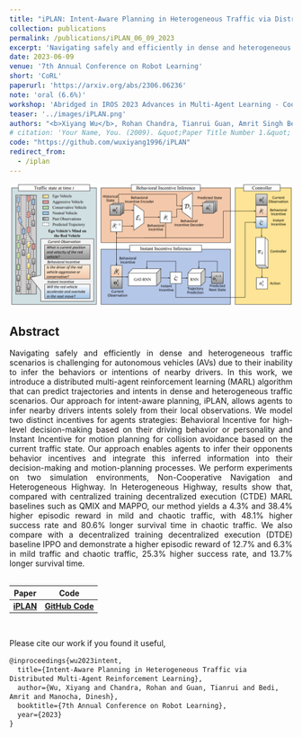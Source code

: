 ```yaml
---
title: "iPLAN: Intent-Aware Planning in Heterogeneous Traffic via Distributed Multi-Agent Reinforcement Learning"
collection: publications
permalink: /publications/iPLAN_06_09_2023
excerpt: 'Navigating safely and efficiently in dense and heterogeneous traffic scenarios is challenging for autonomous vehicles (AVs) due to their inability to infer the behaviors or intentions of nearby drivers. In this work, we introduce a distributed multi-agent reinforcement learning (MARL) algorithm that can predict trajectories and intents in dense and heterogeneous traffic scenarios. Our approach for intent-aware planning, iPLAN, allows agents to infer nearby drivers intents solely from their local observations. We model two distinct incentives for agents strategies: Behavioral Incentive for high-level decision-making based on their driving behavior or personality and Instant Incentive for motion planning for collision avoidance based on the current traffic state. Our approach enables agents to infer their opponents behavior incentives and integrate this inferred information into their decision-making and motion-planning processes. We perform experiments on two simulation environments, Non-Cooperative Navigation and Heterogeneous Highway. In Heterogeneous Highway, results show that, compared with centralized training decentralized execution (CTDE) MARL baselines such as QMIX and MAPPO, our method yields a 4.3% and 38.4% higher episodic reward in mild and chaotic traffic, with 48.1% higher success rate and 80.6% longer survival time in chaotic traffic. We also compare with a decentralized training decentralized execution (DTDE) baseline IPPO and demonstrate a higher episodic reward of 12.7% and 6.3% in mild traffic and chaotic traffic, 25.3% higher success rate, and 13.7% longer survival time.'
date: 2023-06-09
venue: '7th Annual Conference on Robot Learning'
short: 'CoRL'
paperurl: 'https://arxiv.org/abs/2306.06236'
note: 'oral (6.6%)'
workshop: 'Abridged in IROS 2023 Advances in Multi-Agent Learning - Coordination, Peception and Control Workshop. <strong style="color:red">Best Paper and Presentation Award.</strong>'
teaser: '../images/iPLAN.png'
authors: "<b>Xiyang Wu</b>, Rohan Chandra, Tianrui Guan, Amrit Singh Bedi, Dinesh Manocha"
# citation: 'Your Name, You. (2009). &quot;Paper Title Number 1.&quot; <i>Journal 1</i>. 1(1).'
code: "https://github.com/wuxiyang1996/iPLAN"
redirect_from: 
  - /iplan
---
```


<p style="text-align:center;">
<img src="../images/iPLAN.png" width="800">
</p>

## Abstract
<div style="text-align: justify"> Navigating safely and efficiently in dense and heterogeneous traffic scenarios is challenging for autonomous vehicles (AVs) due to their inability to infer the behaviors or intentions of nearby drivers. In this work, we introduce a distributed multi-agent reinforcement learning (MARL) algorithm that can predict trajectories and intents in dense and heterogeneous traffic scenarios. Our approach for intent-aware planning, iPLAN, allows agents to infer nearby drivers intents solely from their local observations. We model two distinct incentives for agents strategies: Behavioral Incentive for high-level decision-making based on their driving behavior or personality and Instant Incentive for motion planning for collision avoidance based on the current traffic state. Our approach enables agents to infer their opponents behavior incentives and integrate this inferred information into their decision-making and motion-planning processes. We perform experiments on two simulation environments, Non-Cooperative Navigation and Heterogeneous Highway. In Heterogeneous Highway, results show that, compared with centralized training decentralized execution (CTDE) MARL baselines such as QMIX and MAPPO, our method yields a 4.3% and 38.4% higher episodic reward in mild and chaotic traffic, with 48.1% higher success rate and 80.6% longer survival time in chaotic traffic. We also compare with a decentralized training decentralized execution (DTDE) baseline IPPO and demonstrate a higher episodic reward of 12.7% and 6.3% in mild traffic and chaotic traffic, 25.3% higher success rate, and 13.7% longer survival time. </div>
<br>


| Paper                                         |Code| 
|-----------------------------------------------|---|
| [**iPLAN**](https://arxiv.org/abs/2306.06236) | [**GitHub Code**](https://github.com/wuxiyang1996/iPLAN)| 

<br>

Please cite our work if you found it useful,

```
@inproceedings{wu2023intent,
  title={Intent-Aware Planning in Heterogeneous Traffic via Distributed Multi-Agent Reinforcement Learning},
  author={Wu, Xiyang and Chandra, Rohan and Guan, Tianrui and Bedi, Amrit and Manocha, Dinesh},
  booktitle={7th Annual Conference on Robot Learning},
  year={2023}
}
```